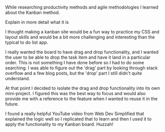 While researching productivity methods and agile methodologies I learned about the Kanban method. 

Explain in more detail what it is

I thought making a kanban site would be a fun way to practice my CSS and layout skills and would be a bit more challenging and interesting than the typical to do list app. 

I really wanted the board to have drag and drop functionality, and I wanted the user to be able to drop the task item and have it land in a particular order. This is not something I have done before so I had to do some searching. I was able to figure out the 'drag' part by looking through stack overflow and a few blog posts, but the 'drop' part I still didn't quite understand. 

At that point I decided to isolate the drag and drop functionality into its own mini-project. I figured this was the best way to focus and would also provide me with a reference to the feature when I wanted to reuse it in the future. 

I found a really helpful YouTube video from Web Dev Simplified that explained the logic well so I replicated that to learn and then I used it to apply the functionality to my Kanban board. Huzzah!
